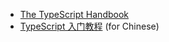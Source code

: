 - [The TypeScript Handbook](https://www.typescriptlang.org/docs/handbook/intro.html)
- [TypeScript 入门教程](https://ts.xcatliu.com/) (for Chinese)